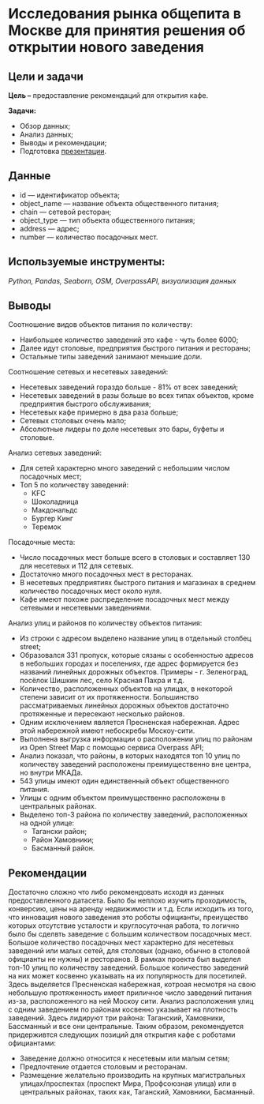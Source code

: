 # Исследования рынка общепита в Москве для принятия решения об открытии нового заведения

## Цели и задачи

**Цель –** предоставление рекомендаций для открытия кафе.

**Задачи:**
- Обзор данных;
- Анализ данных;
- Выводы и рекомендации;
- Подготовка [презентации](https://github.com/zhbak/yandex_praktikum_projects/blob/main/Исследования%20рынка%20общепита%20в%20Москве%20для%20принятия%20решения%20об%20открытии%20нового%20заведения/Жбаков_К_Исследования%20рынка%20общепита%20в%20Москве%20для%20принятия%20решения%20об%20открытии%20нового%20заведения.pdf).

## Данные
- id — идентификатор объекта;
- object_name — название объекта общественного питания;
- chain — сетевой ресторан;
- object_type — тип объекта общественного питания;
- address — адрес;
- number — количество посадочных мест.

## Используемые инструменты: 
*Python, Pandas, Seaborn, OSM, OverpassAPI, визуализация данных*

## Выводы
Соотношение видов объектов питания по количеству:
- Наибольшее количество заведений это кафе - чуть более 6000;
- Далее идут столовые, предприятия быстрого питания и рестораны;
- Остальные типы заведений занимают меньшие доли.

Соотношение сетевых и несетевых заведений:
- Несетевых заведений гораздо больше - 81% от всех заведений;
- Несетевых заведений в разы больше во всех типах объектов, кроме предприятия быстрого обслуживания;
- Несетевых кафе примерно в два раза больше;
- Сетевых столовых очень мало;
- Абсолютные лидеры по доле несетевых это бары, буфеты и столовые.

Анализ сетевых заведений:
- Для сетей характерно много заведений с небольшим числом посадочных мест;
- Топ 5 по количеству заведений:
    - KFC
    - Шоколадница
    - Макдональдс
    - Бургер Кинг
    - Теремок
    
Посадочные места:
- Число посадочных мест больше всего в столовых и составляет 130 для несетевых и 112 для сетевых.
- Достаточно много посадочных мест в ресторанах.
- В несетевых предприятиях быстрого питания и магазинах в среднем количество посадочных мест около нуля.
- Кафе имеют похоже распределение посадочных мест между сетевыми и несетевыми заведениями.

Анализ улиц и районов по количеству объектов питания:
- Из строки с адресом выделено название улиц в отдельный столбец street;
- Образовался 331 пропуск, которые сязаны с особенностью адресов в небольших городах и поселениях, где адрес формируется без названий линейных дорожных объектов. Примеры - г. Зеленоград, посёлок Шишкин лес, село Красная Пахра и т.д.
- Количество, расположенных объектов на улицах, в некоторой степени зависит от их протяженности. Большинство рассматриваемых линейных дорожных объектов достаточно протяженные и пересекают несколько районов.
- Одним исключением является Пресненская набережная. Адрес этой набережной имеют небоскребы Москоу-сити.
- Выполнена выгрузка информации о расположении улиц по районам из Open Street Map с помощью сервиса Overpass API;
- Анализ показал, что районы, в которых находятся топ 10 улиц по количеству заведений расположены преимущественно вне центра, но внутри МКАДа.
- 543 улицы имеют один единственный объект общественного питания.
- Улицы с одним объектом преимущественно расположены в центральных районах.
- Выделено топ-3 района по количеству заведений, расположенных на одной улице:
    - Тагански район;
    - Район Хамовники;
    - Басманный район.

## Рекомендации
Достаточно сложно что либо рекомендовать исходя из данных предоставленного датасета. Было бы неплохо изучить проходимость, конверсию, цены на аренду недвижимости и т.д. Если исходить из того, что инновация нового заведения это роботы официанты, преиущество которых отсутствие усталости и круглосуточная работа, то логично было бы сделвть заведение с большим количеством посадочных мест. Большое количество посадочных мест характерно для несетевых заведений или малых сетей, для столовых (однако, обычно в столовой официанты не нужны) и ресторанов. В рамках проекта был выделел топ-10 улиц по количеству заведений. Большое количество заведений на них может косвенно указывать на их популярность для посетилей. Здесь выделяется Пресненская набережная, котроая несмотря на свою небольшую протяженность имеет приличное число заведений питания из-за, расположенного на ней Москоу сити. Анализ расположения улиц с одним заведением по районам косвенно указывает на плотность заведений. Здесь лидируют три района: Таганский, Хамовники, Бассманный и все они центральные. Таким образом, рекомендуется придерживтся следующих позиций для открытия кафе с роботами официантами:

- Заведение должно относится к несетевым или малым сетям;
- Предпочтение отдается столовым и ресторанам.
- Размещение желательно производить на крупных магистральных улицах/проспектах (проспект Мира, Профсоюзная улица) или в центральных районах, таких как, Таганский, Хамовники, Басманный.
